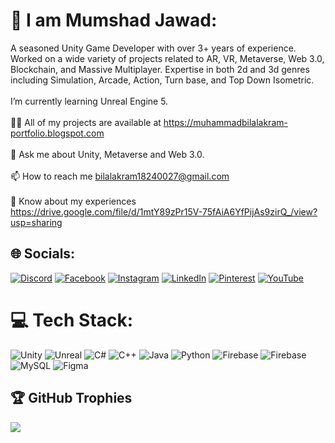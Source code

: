 # 💫 I am Mumshad Jawad:
A seasoned Unity Game Developer with over 3+ years of experience. Worked on a wide variety of projects related to AR, VR, Metaverse, Web 3.0, Blockchain, and Massive Multiplayer. Expertise in both 2d and 3d genres including Simulation, Arcade, Action, Turn base, and Top Down Isometric.<br><br>  I’m currently learning Unreal Engine 5.<br><br>👨‍💻 All of my projects are available at https://muhammadbilalakram-portfolio.blogspot.com<br><br>💬 Ask me about Unity, Metaverse and Web 3.0.<br><br>📫 How to reach me bilalakram18240027@gmail.com<br><br>📄 Know about my experiences https://drive.google.com/file/d/1mtY89zPr15V-75fAiA6YfPijAs9zirQ_/view?usp=sharing


## 🌐 Socials:
[![Discord](https://img.shields.io/badge/Discord-%237289DA.svg?logo=discord&logoColor=white)](https://discord.gg/savageprogrammer) [![Facebook](https://img.shields.io/badge/Facebook-%231877F2.svg?logo=Facebook&logoColor=white)](https://facebook.com/https://www.facebook.com/profile.php?id=100029364259044) [![Instagram](https://img.shields.io/badge/Instagram-%23E4405F.svg?logo=Instagram&logoColor=white)](https://instagram.com/bilalakram769) [![LinkedIn](https://img.shields.io/badge/LinkedIn-%230077B5.svg?logo=linkedin&logoColor=white)](https://linkedin.com/in/muhammad-bilal-akram-908b241b1) [![Pinterest](https://img.shields.io/badge/Pinterest-%23E60023.svg?logo=Pinterest&logoColor=white)](https://pinterest.com/bilalakram18240027) [![YouTube](https://img.shields.io/badge/YouTube-%23FF0000.svg?logo=YouTube&logoColor=white)](https://youtube.com/@@programophy7390) 

# 💻 Tech Stack:
![Unity](https://img.shields.io/badge/unity-3670A0?style=flat&logo=unity&logoColor=ffdd54) ![Unreal](https://img.shields.io/badge/UnrealEngine-%23039BE5.svg?style=flat&logo=unreal) 
![C#](https://img.shields.io/badge/c%23-%23239120.svg?style=flat&logo=csharp&logoColor=white) ![C++](https://img.shields.io/badge/c++-%2300599C.svg?style=flat&logo=c%2B%2B&logoColor=white) ![Java](https://img.shields.io/badge/java-%23ED8B00.svg?style=flat&logo=openjdk&logoColor=white) ![Python](https://img.shields.io/badge/python-3670A0?style=flat&logo=python&logoColor=ffdd54) ![Firebase](https://img.shields.io/badge/firebase-%23039BE5.svg?style=flat&logo=firebase) ![Firebase](https://img.shields.io/badge/Firebase-039BE5?style=flat&logo=Firebase&logoColor=white) ![MySQL](https://img.shields.io/badge/mysql-%2300000f.svg?style=flat&logo=mysql&logoColor=white) ![Figma](https://img.shields.io/badge/figma-%23F24E1E.svg?style=flat&logo=figma&logoColor=white)

## 🏆 GitHub Trophies
![](https://github-profile-trophy.vercel.app/?username=savage-programmer&theme=radical&no-frame=false&no-bg=true&margin-w=4)

<!-- Proudly created with GPRM ( https://gprm.itsvg.in ) -->
